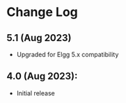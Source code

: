 # Change Log

## 5.1 (Aug 2023)

- Upgraded for Elgg 5.x compatibility

## 4.0 (Aug 2023):

- Initial release

